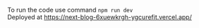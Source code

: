 To run the code use command ```npm run dev``` <br />
Deployed at https://next-blog-6xuewkrgh-ygcurefit.vercel.app/
